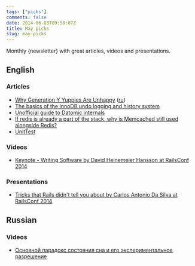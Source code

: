 ```yaml
---
tags: ["picks"]
comments: false
date: 2014-06-03T09:58:07Z
title: May picks
slug: may-picks
---
```


Monthly {newsletter} with great articles, videos and presentations.

<!--more-->

## English

### Articles

* [Why Generation Y Yuppies Are Unhappy](http://waitbutwhy.com/2013/09/why-generation-y-yuppies-are-unhappy.html) ([ru](http://us2.campaign-archive.com/?u=833bf5395122c8de57f99f863&id=853c245786))
* [The basics of the InnoDB undo logging and history system](http://blog.jcole.us/2014/04/16/the-basics-of-the-innodb-undo-logging-and-history-system/)
* [Unofficial guide to Datomic internals](http://tonsky.me/blog/unofficial-guide-to-datomic-internals/)
* [If redis is already a part of the stack, why is Memcached still used alongside Redis?](http://stackoverflow.com/questions/23601622/if-redis-is-already-a-part-of-the-stack-why-is-memcached-still-used-alongside-r/23650189#23650189)
* [UnitTest](http://martinfowler.com/bliki/UnitTest.html)

### Videos

* [Keynote - Writing Software by David Heinemeier Hansson at RailsConf 2014](http://www.confreaks.com/videos/3315%C2%ADrailsconf%C2%ADkeynote)

### Presentations

* [Tricks that Rails didn't tell you about by Carlos Antonio Da Silva at RailsConf 2014](https://speakerdeck.com/carlosantoniodasilva/tricks-that-rails-didnt-tell-you-about-at-railsconf-2014)

## Russian

### Videos

* [Основной парадокс состояния сна и его экспериментальное разрешение](http://polit.ru/article/2014/05/04/pigarev/)
